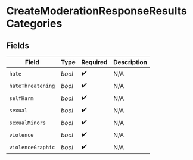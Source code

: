 # CreateModerationResponseResultsCategories


## Fields

| Field              | Type               | Required           | Description        |
| ------------------ | ------------------ | ------------------ | ------------------ |
| `hate`             | *bool*             | :heavy_check_mark: | N/A                |
| `hateThreatening`  | *bool*             | :heavy_check_mark: | N/A                |
| `selfHarm`         | *bool*             | :heavy_check_mark: | N/A                |
| `sexual`           | *bool*             | :heavy_check_mark: | N/A                |
| `sexualMinors`     | *bool*             | :heavy_check_mark: | N/A                |
| `violence`         | *bool*             | :heavy_check_mark: | N/A                |
| `violenceGraphic`  | *bool*             | :heavy_check_mark: | N/A                |